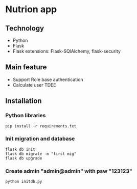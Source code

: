 # Nutrion app
## Technology
+ Python
+ Flask
+ Flask extensions: Flask-SQlAlchemy, flask-security
## Main feature
+ Support Role base authentication
+ Calculate user TDEE
## Installation
### Python libraries
```
pip install -r requirements.txt
```
### Init migration and database
```
flask db init
flask db migrate -m "first mig"
flask db upgrade
```

### Create admin "admin@admin" with psw "123123"
```
python initdb.py
```